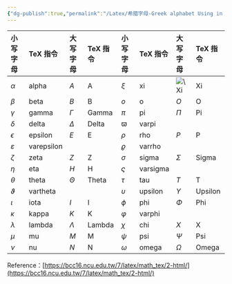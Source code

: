 ```yaml
---
{"dg-publish":true,"permalink":"/Latex/希腊字母-Greek alphabet Using in Tex/","tags":["Latex"],"noteIcon":"","created":"2024-01-04T21:47:23.319+08:00","updated":"2024-01-19T19:49:54.640+08:00"}
---
```



|小写字母 |TeX 指令|大写字母 |TeX 指令|小写字母 |TeX 指令|大写字母 |TeX 指令|
|:--|:--|:--|:--|:--|:--|:--|:--|
|$\alpha$ |alpha|_A_|A|$\xi$ |xi|![$\Xi$](https://bcc16.ncu.edu.tw/7/latex/math_tex/2-html/img21.gif)|Xi|
|$\beta$ |beta|_B_|B|_o_|o|_O_|O|
|$\gamma$ |gamma|$\Gamma$ |Gamma|$\pi$ |pi|$\Pi$ |Pi|
|$\delta$ |delta|$\Delta$ |Delta|$\varpi$ |varpi|||
|$\epsilon$ |epsilon|_E_|E|$\rho$ |rho|_P_|P|
|$\varepsilon$ |varepsilon|||$\varrho$ |varrho|||
|$\zeta$ |zeta|_Z_|Z|$\sigma$ |sigma|$\Sigma$ |Sigma|
|$\eta$ |eta|_H_|H|$\varsigma$ |varsigma|||
|$\theta$ |theta|$\Theta$ |Theta|$\tau$ |tau|_T_|T|
|$\vartheta$ |vartheta|||$\upsilon$ |upsilon|$\Upsilon$ |Upsilon|
|$\iota$ |iota|_I_|I|$\phi$ |phi|$\Phi$ |Phi|
|$\kappa$ |kappa|_K_|K|$\varphi$ |varphi|||
|$\lambda$ |lambda|$\Lambda$ |Lambda|$\chi$ |chi|_X_|X|
|$\mu$ |mu|_M_|M|$\psi$ |psi|$\Psi$ |Psi|
|$\nu$ |nu|_N_|N|$\omega$ |omega|$\Omega$ |Omega|

Reference：[https://bcc16.ncu.edu.tw/7/latex/math_tex/2-html/](https://bcc16.ncu.edu.tw/7/latex/math_tex/2-html/)